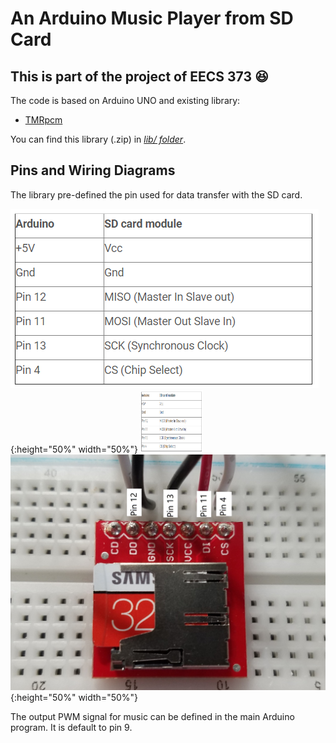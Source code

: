 An Arduino Music Player from SD Card
===========

**This is part of the project of EECS 373** :laughing:
-----------
The code is based on Arduino UNO and existing library:

   * [TMRpcm](https://github.com/TMRh20/TMRpcm)

You can find this library (.zip) in [*lib/ folder*](https://github.com/littlesi789/Music_Player_Arduino_SDCard/tree/master/lib).

Pins and Wiring Diagrams
--------
The library pre-defined the pin used for data transfer with the SD card.

![PinMap](https://github.com/littlesi789/Music_Player_Arduino_SDCard/blob/master/pinMap.PNG){:height="50%" width="50%"}
<img src="https://github.com/littlesi789/Music_Player_Arduino_SDCard/blob/master/pinMap.PNG" width="100" height="100">
![PinMap](https://github.com/littlesi789/Music_Player_Arduino_SDCard/blob/master/wiring_diagram.jpg){:height="50%" width="50%"}

The output PWM signal for music can be defined in the main Arduino program.
It is default to pin 9.
